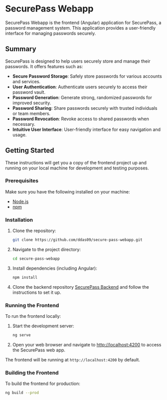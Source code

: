 # SecurePass Webapp

SecurePass Webapp is the frontend (Angular) application for SecurePass, a password management system. This application provides a user-friendly interface for managing passwords securely.

## Summary

SecurePass is designed to help users securely store and manage their passwords. It offers features such as:

- **Secure Password Storage**: Safely store passwords for various accounts and services.
- **User Authentication**: Authenticate users securely to access their password vault.
- **Password Generation**: Generate strong, randomized passwords for improved security.
- **Password Sharing**: Share passwords securely with trusted individuals or team members.
- **Password Revocation**: Revoke access to shared passwords when necessary.
- **Intuitive User Interface**: User-friendly interface for easy navigation and usage.

## Getting Started

These instructions will get you a copy of the frontend project up and running on your local machine for development and testing purposes.

### Prerequisites

Make sure you have the following installed on your machine:

- [Node.js](https://nodejs.org/)
- [npm](https://www.npmjs.com/)

### Installation

1. Clone the repository:

   ```bash
   git clone https://github.com/ddas09/secure-pass-webapp.git
   ```

2. Navigate to the project directory:

   ```bash
   cd secure-pass-webapp
   ```

3. Install dependencies (including Angular):

   ```bash
   npm install
   ```

4. Clone the backend repository [SecurePass Backend](https://github.com/ddas09/secure-pass.git) and follow the instructions to set it up.

### Running the Frontend

To run the frontend locally:

1. Start the development server:

   ```bash
   ng serve
   ```

2. Open your web browser and navigate to [http://localhost:4200](http://localhost:4200) to access the SecurePass web app.

The frontend will be running at `http://localhost:4200` by default.

### Building the Frontend

To build the frontend for production:

```bash
ng build --prod
```
